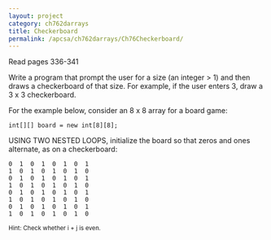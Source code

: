 ```yaml
---
layout: project
category: ch762darrays
title: Checkerboard
permalink: /apcsa/ch762darrays/Ch76Checkerboard/
---
```

Read pages 336-341

Write a program that prompt the user for a size (an integer > 1) and then draws a checkerboard of that size. For example, if the user enters 3, draw a 3 x 3 checkerboard.

For the example below, consider an 8 x 8 array for a board game:
```
int[][] board = new int[8][8];
```
USING TWO NESTED LOOPS, initialize the board so that zeros and ones alternate, as on a checkerboard:
```
0  1  0  1  0  1  0  1
1  0  1  0  1  0  1  0
0  1  0  1  0  1  0  1
1  0  1  0  1  0  1  0
0  1  0  1  0  1  0  1
1  0  1  0  1  0  1  0
0  1  0  1  0  1  0  1
1  0  1  0  1  0  1  0
```
<small>Hint: Check whether i + j is even.</small>
